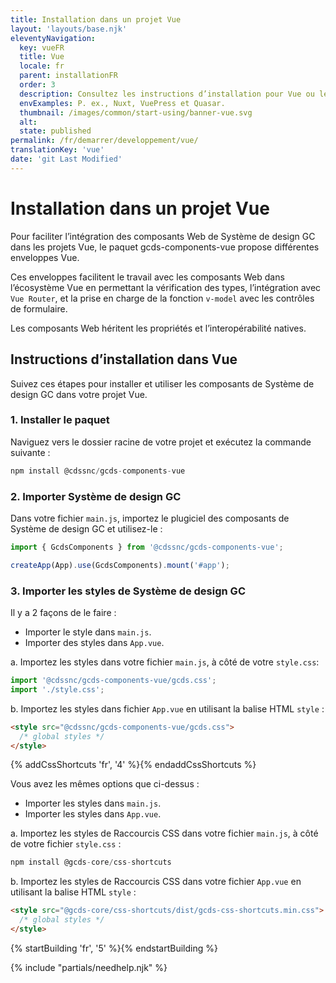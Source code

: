 ```yaml
---
title: Installation dans un projet Vue
layout: 'layouts/base.njk'
eleventyNavigation:
  key: vueFR
  title: Vue
  locale: fr
  parent: installationFR
  order: 3
  description: Consultez les instructions d’installation pour Vue ou les projets basés sur Vue.
  envExamples: P. ex., Nuxt, VuePress et Quasar.
  thumbnail: /images/common/start-using/banner-vue.svg
  alt:
  state: published
permalink: /fr/demarrer/developpement/vue/
translationKey: 'vue'
date: 'git Last Modified'
---
```


# Installation dans un projet Vue

Pour faciliter l’intégration des composants Web de Système de design GC dans les projets Vue, le paquet <gcds-link href="{{ links.npmGcdsComponentsVue }}" external>gcds-components-vue</gcds-link> propose différentes enveloppes Vue.

Ces enveloppes facilitent le travail avec les composants Web dans l’écosystème Vue en permettant la vérification des types, l’intégration avec `Vue Router`, et la prise en charge de la fonction `v-model` avec les contrôles de formulaire.

Les composants Web héritent les propriétés et l’interopérabilité natives.

## Instructions d’installation dans Vue

Suivez ces étapes pour installer et utiliser les composants de Système de design GC dans votre projet Vue.

### 1. Installer le paquet

Naviguez vers le dossier racine de votre projet et exécutez la commande suivante :

```js
npm install @cdssnc/gcds-components-vue
```

### 2. Importer Système de design GC

Dans votre fichier `main.js`, importez le plugiciel des composants de Système de design GC et utilisez-le :

```js
import { GcdsComponents } from '@cdssnc/gcds-components-vue';

createApp(App).use(GcdsComponents).mount('#app');
```

### 3. Importer les styles de Système de design GC

Il y a 2 façons de le faire :

<ul class="list-lower-alpha mb-300">
  <li>Importer le style dans <code>main.js</code>.</li>
  <li>Importer des styles dans <code>App.vue</code>.</li>
</ul>

a. Importez les styles dans votre fichier `main.js`, à côté de votre `style.css`:

```js
import '@cdssnc/gcds-components-vue/gcds.css';
import './style.css';
```

b. Importez les styles dans fichier `App.vue` en utilisant la balise HTML `style` :

```html
<style src="@cdssnc/gcds-components-vue/gcds.css">
  /* global styles */
</style>
```

{% addCssShortcuts 'fr', '4' %}{% endaddCssShortcuts %}

Vous avez les mêmes options que ci-dessus :

<ul class="list-lower-alpha mb-300">
  <li>Importer les styles dans <code>main.js</code>.</li>
  <li>Importer les styles dans <code>App.vue</code>.</li>
</ul>

a. Importez les styles de Raccourcis CSS dans votre fichier `main.js`, à côté de votre fichier `style.css` :

```js
npm install @gcds-core/css-shortcuts
```

b. Importez les styles de Raccourcis CSS dans votre fichier `App.vue` en utilisant la balise HTML `style` :

```html
<style src="@gcds-core/css-shortcuts/dist/gcds-css-shortcuts.min.css">
  /* global styles */
</style>
```

{% startBuilding 'fr', '5' %}{% endstartBuilding %}

{% include "partials/needhelp.njk" %}
